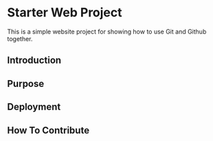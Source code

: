 # Starter Web Project

This is a simple website project for showing how to use Git and Github together.

## Introduction

## Purpose

## Deployment 

## How To Contribute

